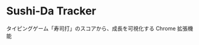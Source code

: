 # Sushi-Da Tracker

タイピングゲーム「寿司打」のスコアから、成長を可視化する Chrome 拡張機能

<!--
node: v22.1.0
npm: v10.7.0
typescript: 5.4.5
-->
